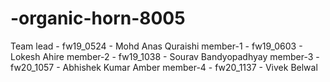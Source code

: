 # -organic-horn-8005
Team lead - fw19_0524 - Mohd Anas Quraishi
member-1 - fw19_0603 - Lokesh Ahire
member-2 - fw19_1038 - Sourav Bandyopadhyay
member-3 - fw20_1057 - Abhishek Kumar Amber
member-4 - fw20_1137 - Vivek Belwal
